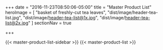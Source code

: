 +++
date = "2016-11-23T08:50:06-05:00"
title = "Master Product List"
heroImage = [
    "basket of freshly-cut tea leaves",
    "dist/image/header-tea-list.jpg",
    "dist/image/header-tea-list@1x.jpg",
    "dist/image/header-tea-list@2x.jpg"
]
sectionNav = true

+++
<div class="body-wrap masterProductList">
    {{< master-product-list-sidebar >}}
    {{< master-product-list >}}
</div>
